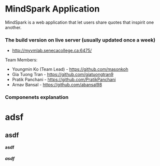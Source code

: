 # MindSpark Application

MindSpark is a web application that let users share quotes that inspirit one another.

### The build version on live server (usually updated once a week)
* http://myvmlab.senecacollege.ca:6475/


Team Members:
* Youngmin Ko (Team Lead) - https://github.com/masonkoh
* Gia Tuong Tran - https://github.com/giatuongtran9
* Pratik Panchani - https://github.com/PratikPanchani
* Arnav Bansal - https://github.com/abansal98

### Componenets explanation
# adsf
## asdf
#### asdf
##### asdf
